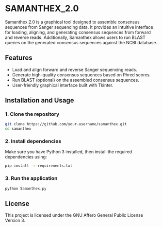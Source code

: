 # SAMANTHEX_2.0

Samanthex 2.0 is a graphical tool designed to assemble consensus sequences from Sanger sequencing data. It provides an intuitive interface for loading, aligning, and generating consensus sequences from forward and reverse reads. Additionally, Samanthex allows users to run BLAST queries on the generated consensus sequences against the NCBI database.

## Features
- Load and align forward and reverse Sanger sequencing reads.
- Generate high-quality consensus sequences based on Phred scores.
- Run BLAST (optional) on the assembled consensus sequences.
- User-friendly graphical interface built with Tkinter.

## Installation and Usage

### 1. Clone the repository
```sh
git clone https://github.com/your-username/samanthex.git
cd samanthex
```

### 2. Install dependencies
Make sure you have Python 3 installed, then install the required dependencies using:
```sh
pip install -r requirements.txt
```

### 3. Run the application
```sh
python Samanthex.py
```

## License
This project is licensed under the GNU Affero General Public License Version 3.

